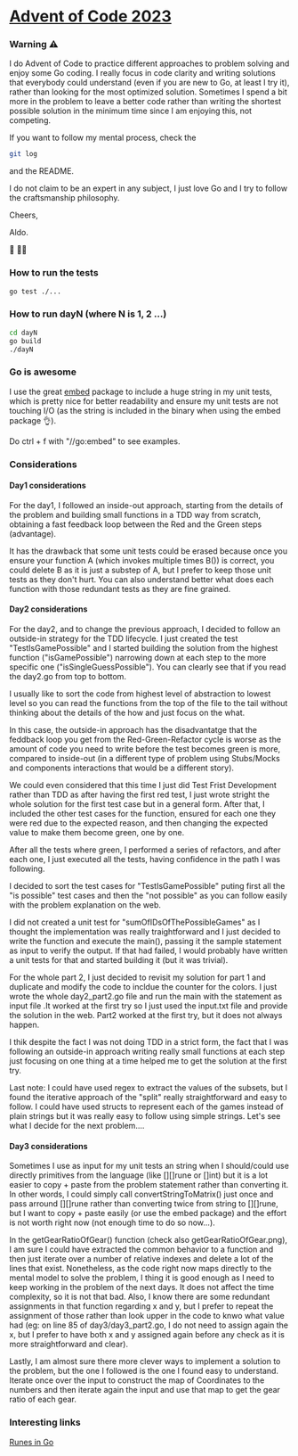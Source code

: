 # [Advent of Code 2023](https://adventofcode.com/2023)

### Warning ⚠ 
I do Advent of Code to practice different approaches to problem solving and enjoy some Go coding. I really focus in code clarity and writing solutions that everybody could understand (even if you are new to Go, at least I try it), rather than looking for the most optimized solution. Sometimes I spend a bit more in the problem to leave a better code rather than writing the shortest possible solution in the minimum time since I am enjoying this, not competing.

If you want to follow my mental process, check the 
```sh
git log
```
and the README.

I do not claim to be an expert in any subject, I just love Go and I try to follow the craftsmanship philosophy.

Cheers, 

Aldo. 

🙂 👨‍💻 

### How to run the tests
```sh
go test ./...
```

### How to run dayN (where N is 1, 2 ...)
```sh
cd dayN
go build
./dayN
```

### Go is awesome
I use the great [embed](https://pkg.go.dev/embed) package to include a huge string in my unit tests, which is pretty nice for better readability and ensure my unit tests are not touching I/O (as the string is included in the binary when using the embed package 👌).

Do ctrl + f with "//go:embed" to see examples.

### Considerations
#### Day1 considerations
For the day1, I followed an inside-out approach, starting from the details of the problem and building small functions in a TDD way from scratch, obtaining a fast feedback loop between the Red and the Green steps (advantage). 

It has the drawback that some unit tests could be erased because once you ensure your function A (which invokes multiple times B()) is correct, you could delete B as it is just a substep of A, but I prefer to keep those unit tests as they don't hurt. You can also understand better what does each function with those redundant tests as they are fine grained. 


#### Day2 considerations
For the day2, and to change the previous approach, I decided to follow an outside-in strategy for the TDD lifecycle. I just created the test "TestIsGamePossible" and I started building the solution from the highest function ("isGamePossible") narrowing down at each step to the more specific one ("isSingleGuessPossible"). You can clearly see that if you read the day2.go from top to bottom.

I usually like to sort the code from highest level of abstraction to lowest level so you can read the functions from the top of the file to the tail without thinking about the details of the how and just focus on the what.

In this case, the outside-in approach has the disadvantatge that the feddback loop you get from the Red-Green-Refactor cycle is worse as the amount of code you need to write before the test becomes green is more, compared to inside-out (in a different type of problem using Stubs/Mocks and components interactions that would be a different story). 

We could even considered that this time I just did Test Frist Development rather than TDD as after having the first red test, I just wrote stright the whole solution for the first test case but in a general form. After that, I included the other test cases for the function, ensured for each one they were red due to the expected reason, and then changing the expected value to make them become green, one by one.

After all the tests where green, I performed a series of refactors, and after each one, I just executed all the tests, having confidence in the path I was following.

I decided to sort the test cases for "TestIsGamePossible" puting first all the "is possible" test cases and then the "not possible" as you can follow easily with the problem explanation on the web.

I did not created a unit test for "sumOfIDsOfThePossibleGames" as I thought the implementation was really traightforward and I just decided to write the function and execute the main(), passing it the sample statement as input to verify the output. If that had failed, I would probably have written a unit tests for that and started building it (but it was trivial).

For the whole part 2, I just decided to revisit my solution for part 1 and duplicate and modify the code to incldue the counter for the colors. I just wrote the whole day2_part2.go file and run the main with the statement as input file .It worked at the first try so I just used the input.txt file and provide the solution in the web. Part2 worked at the first try, but it does not always happen.

I thik despite the fact I was not doing TDD in a strict form, the fact that I was following an outside-in approach writing really small functions at each step just focusing on one thing at a time helped me to get the solution at the first try. 

Last note: I could have used regex to extract the values of the subsets, but I found the iterative approach of the "split" really straightforward and easy to follow. I could have used structs to represent each of the games instead of plain strings but it was really easy to follow using simple strings. Let's see what I decide for the next problem....

#### Day3 considerations
Sometimes I use as input for my unit tests an string when I should/could use directly primitives from the language (like [][]rune or []int) but it is a lot easier to copy + paste from the problem statement rather than converting it. In other words, I could simply call convertStringToMatrix() just once and pass arround [][]rune rather than converting twice from string to [][]rune, but I want to copy + paste easily (or use the embed package) and the effort is not worth right now (not enough time to do so now...).

In the getGearRatioOfGear() function (check also getGearRatioOfGear.png), I am sure I could have extracted the common behavior to a function and then just iterate over a number of relative indexes and delete a lot of the lines that exist. Nonetheless, as the code right now maps directly to the mental model to solve the problem, I thing it is good enough as I need to keep working in the problem of the next days. It does not affect the time complexity, so it is not that bad. Also, I know there are some redundant assignments in that function regarding x and y, but I prefer to repeat the assignment of those rather than look upper in the code to knwo what value had (eg: on line 85 of day3/day3_part2.go, I do not need to assign again the x, but I prefer to have both x and y assigned again before any check as it is more straightforward and clear).

Lastly, I am almost sure there more clever ways to implement a solution to the problem, but the one I followed is the one I found easy to understand. Iterate once over the input to construct the map of Coordinates to the numbers and then iterate again the input and use that map to get the gear ratio of each gear.

### Interesting links
[Runes in Go](https://exercism.org/tracks/go/concepts/runes)